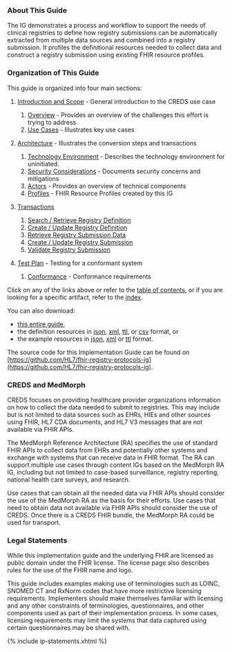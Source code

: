 ### About This Guide
The IG demonstrates a process and workflow to support the needs of clinical registries to define how registry submissions can be automatically extracted from multiple data sources and combined into a registry submission. It profiles the definitional resources needed to collect data and construct a registry submission using existing FHIR resource profiles.

### Organization of This Guide
This guide is organized into four main sections:
1. [Introduction and Scope](introduction.html) - General introduction to the CREDS use case
   1. [Overview](overview.html) - Provides an overview of the challenges this effort is trying to address.
   1. [Use Cases](use_cases.html) - Illustrates key use cases

2. [Architecture](Architecture_and_Implementation.html) - Illustrates the conversion steps and transactions
   1. [Technology Environment](technology_environment.html) - Describes the technology environment for uninitiated.
   2. [Security Considerations](security_considerations.html) - Documents security concerns and mitigations
   3. [Actors](actors.html) - Provides an overview of technical components
   4. [Profiles](profiles_and_extensions.html) - FHIR Resource Profiles created by this IG

3. [Transactions](transactions.html)
   1. [Search / Retrieve Registry Definition ](transaction-SRRD.html)
   2. [Create / Update Registry Definition ](transaction-CURD.html)
   3. [Retrieve Registry Submission Data ](transaction-RRSD.html)
   4. [Create / Update Registry Submission ](transaction-CURS.html)
   5. [Validate Registry Submission ](transaction-VRS.html)

4. [Test Plan](test_plan.html) - Testing for a conformant system
   1. [Conformance](conformance.html) - Conformance requirements

Click on any of the links above or refer to the [table of contents](toc.html), or if you are looking for a specific artifact, refer to the [index](artifacts.html).

You can also download:

* [this entire guide](full-ig.zip),
* the definition resources in [json](definitions.json.zip), [xml](definitions.xml.zip), [ttl](definitions.ttl.zip), or [csv](csvs.zip) format, or
* the example resources in [json](examples.json.zip), [xml](examples.xml.zip) or [ttl](examples.ttl.zip) format.

The source code for this Implementation Guide can be found on
[https://github.com/HL7/fhir-registry-protocols-ig](https://github.com/HL7/fhir-registry-protocols-ig).


### CREDS and MedMorph
CREDS focuses on providing healthcare provider organizations information on how to collect the data needed to submit to registries. This may include but is not limited to data sources such as EHRs, HIEs and other sources using FHIR, HL7 CDA documents, and HL7 V3 messages that are not available via FHIR APIs.

The MedMorph Reference Architecture (RA) specifies the use of standard FHIR APIs to collect data from EHRs and potentially other systems and exchange with systems that can receive data in FHIR format. The RA can support multiple use cases through content IGs based on the MedMorph RA IG, including but not limited to case-based surveillance, registry reporting, national health care surveys, and research.

Use cases that can obtain all the needed data via FHIR APIs should consider the use of the MedMorph RA as the basis for their efforts. Use cases that need to obtain data not available via FHIR APIs should consider the use of CREDS. Once there is a CREDS FHIR bundle, the MedMorph RA could be used for transport.

### Legal Statements
 While this implementation guide and the underlying FHIR are licensed as public domain under the FHIR license. The license page also describes rules for the use of the FHIR name and logo.

This guide includes examples making use of terminologies such as LOINC, SNOMED CT and RxNorm codes that have more restrictive licensing requirements. Implementers should make themselves familiar with licensing and any other constraints of terminologies, questionnaires, and other components used as part of their implementation process. In some cases, licensing requirements may limit the systems that data captured using certain questionnaires may be shared with. 

{% include ip-statements.xhtml %}